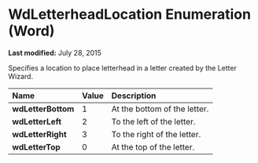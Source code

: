 
# WdLetterheadLocation Enumeration (Word)

 **Last modified:** July 28, 2015

Specifies a location to place letterhead in a letter created by the Letter Wizard.


|**Name**|**Value**|**Description**|
|:-----|:-----|:-----|
| **wdLetterBottom**|1|At the bottom of the letter.|
| **wdLetterLeft**|2|To the left of the letter.|
| **wdLetterRight**|3|To the right of the letter.|
| **wdLetterTop**|0|At the top of the letter.|
